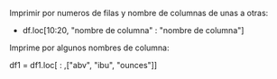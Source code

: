 Imprimir por numeros de filas y nombre de columnas de unas a otras: 

- df.loc[10:20, "nombre de columna" : "nombre de columna"]

Imprime por algunos nombres de columna: 

df1 = df1.loc[ : ,["abv", "ibu", "ounces"]]